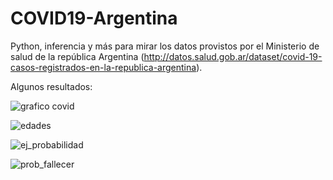 # COVID19-Argentina

Python, inferencia y más para mirar los datos provistos por el Ministerio de salud de la república Argentina (http://datos.salud.gob.ar/dataset/covid-19-casos-registrados-en-la-republica-argentina).


Algunos resultados:

![grafico covid](https://user-images.githubusercontent.com/66931754/103490882-9cf07100-4dfd-11eb-8386-d471b299eaf5.png)


![edades](https://user-images.githubusercontent.com/66931754/102004106-836f7400-3cec-11eb-859f-e5bff60b0539.png)

![ej_probabilidad](https://user-images.githubusercontent.com/66931754/100670531-c4a37380-333d-11eb-8457-4599c58465a4.png)

![prob_fallecer](https://user-images.githubusercontent.com/66931754/103490841-66b2f180-4dfd-11eb-8c1d-54a9932837a3.png)



